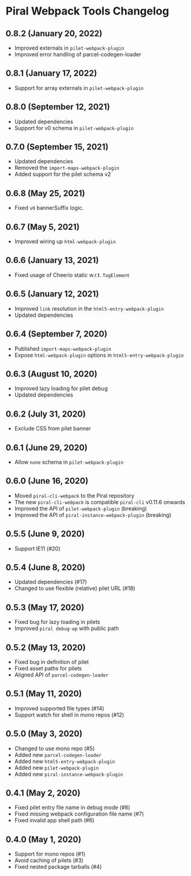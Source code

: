 # Piral Webpack Tools Changelog

## 0.8.2 (January 20, 2022)

* Improved externals in `pilet-webpack-plugin`
* Improved error handling of parcel-codegen-loader

## 0.8.1 (January 17, 2022)

* Support for array externals in `pilet-webpack-plugin`

## 0.8.0 (September 12, 2021)

* Updated dependencies
* Support for v0 schema in `pilet-webpack-plugin`

## 0.7.0 (September 15, 2021)

* Updated dependencies
* Removed the `import-maps-webpack-plugin`
* Added support for the pilet schema v2

## 0.6.8 (May 25, 2021)

* Fixed `v0` bannerSuffix logic.

## 0.6.7 (May 5, 2021)

* Improved wiring up `html-webpack-plugin`

## 0.6.6 (January 13, 2021)

* Fixed usage of Cheerio static w.r.t. `TagElement`

## 0.6.5 (January 12, 2021)

* Improved `link` resolution in the `html5-entry-webpack-plugin`
* Updated dependencies

## 0.6.4 (September 7, 2020)

* Published `import-maps-webpack-plugin`
* Expose `html-webpack-plugin` options in `html5-entry-webpack-plugin`

## 0.6.3 (August 10, 2020)

* Improved lazy loading for pilet debug
* Updated dependencies

## 0.6.2 (July 31, 2020)

* Exclude CSS from pilet banner

## 0.6.1 (June 29, 2020)

* Allow `none` schema in `pilet-webpack-plugin`

## 0.6.0 (June 16, 2020)

* Moved `piral-cli-webpack` to the Piral repository
* The new `piral-cli-webpack` is compatible `piral-cli` v0.11.6 onwards
* Improved the API of `pilet-webpack-plugin` (breaking)
* Improved the API of `piral-instance-webpack-plugin` (breaking)

## 0.5.5 (June 9, 2020)

* Support IE11 (#20)

## 0.5.4 (June 8, 2020)

* Updated dependencies (#17)
* Changed to use flexible (relative) pilet URL (#18)

## 0.5.3 (May 17, 2020)

* Fixed bug for lazy loading in pilets
* Improved `piral debug-wp` with public path

## 0.5.2 (May 13, 2020)

* Fixed bug in definition of pilet
* Fixed asset paths for pilets
* Aligned API of `parcel-codegen-loader`

## 0.5.1 (May 11, 2020)

* Improved supported file types (#14)
* Support watch for shell in mono repos (#12)

## 0.5.0 (May 3, 2020)

* Changed to use mono repo (#5)
* Added new `parcel-codegen-loader`
* Added new `html5-entry-webpack-plugin`
* Added new `pilet-webpack-plugin`
* Added new `piral-instance-webpack-plugin`

## 0.4.1 (May 2, 2020)

* Fixed pilet entry file name in debug mode (#8)
* Fixed missing webpack configuration file name (#7)
* Fixed invalid app shell path (#6)

## 0.4.0 (May 1, 2020)

* Support for mono repos (#1)
* Avoid caching of pilets (#3)
* Fixed nested package tarballs (#4)
